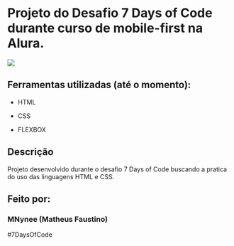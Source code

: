 # Projeto do Desafio 7 Days of Code durante curso de mobile-first na Alura.

<img src="src/img/loading-chargement.gif">

## Ferramentas utilizadas (até o momento):

* HTML

* CSS

* FLEXBOX

## Descrição

Projeto desenvolvido durante o desafio 7 Days of Code buscando a pratica do uso das linguagens HTML e CSS.

## Feito por:

### MNynee (Matheus Faustino)

#7DaysOfCode
